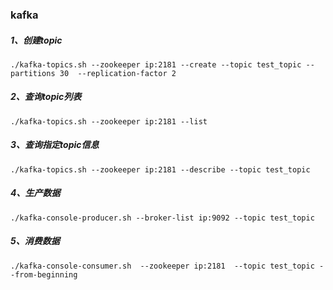 ### kafka
##### 1、创建topic
`./kafka-topics.sh --zookeeper ip:2181 --create --topic test_topic --partitions 30  --replication-factor 2`
##### 2、查询topic列表
`./kafka-topics.sh --zookeeper ip:2181 --list`
##### 3、查询指定topic信息
`./kafka-topics.sh --zookeeper ip:2181 --describe --topic test_topic`
##### 4、生产数据
`./kafka-console-producer.sh --broker-list ip:9092 --topic test_topic`
##### 5、消费数据
`./kafka-console-consumer.sh  --zookeeper ip:2181  --topic test_topic --from-beginning`
